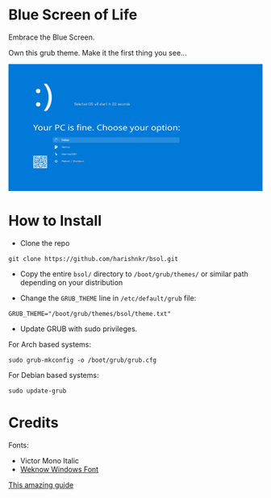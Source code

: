 # Blue Screen of Life

Embrace the Blue Screen. 

Own this grub theme. Make it the first thing you see...

![preview image](preview.png)

# How to Install

- Clone the repo 

```
git clone https://github.com/harishnkr/bsol.git
```

- Copy the entire `bsol/` directory to `/boot/grub/themes/` or similar path depending on your distribution

- Change the `GRUB_THEME` line in `/etc/default/grub` file:

```
GRUB_THEME="/boot/grub/themes/bsol/theme.txt"
```
- Update GRUB with sudo privileges.

For Arch based systems:

```
sudo grub-mkconfig -o /boot/grub/grub.cfg
```


For Debian based systems:

```
sudo update-grub
```

# Credits

Fonts:

- Victor Mono Italic
- [Weknow Windows Font](https://www.1001freefonts.com/weknow-windows.font)


[This amazing guide](http://wiki.rosalab.ru/en/index.php/Grub2_theme_tutorial)
